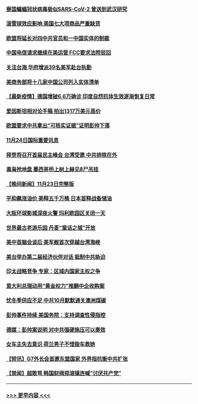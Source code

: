 #### [寮国蝙蝠冠状病毒极似SARS-CoV-2 曾送到武汉研究](../pages/prog202/a103276955.md?t=11250750) 
#### [滚雪球效应影响 美国七大项商品严重缺货](../pages/prog202/a103276850.md?t=11250750) 
#### [欧盟将延长对四中共官员和一中国实体的制裁](../pages/prog202/a103276926.md?t=11250750) 
#### [中国电信请求继续在美运营 FCC要求法院驳回](../pages/prog202/a103276831.md?t=11250750) 
#### [关注台海 华府增派39名美军赴台执勤](../pages/prog202/a103276719.md?t=11250750) 
#### [美商务部将十几家中国公司列入实体清单](../pages/prog202/a103276821.md?t=11250750) 
#### [【最新疫情】德国增破6.6万确诊 印度自然抗体生效逐渐恢复日常](../pages/prog202/a103276802.md?t=11250750) 
#### [爱因斯坦相对论手稿 拍出1317万美元高价](../pages/prog202/a103276734.md?t=11250750) 
#### [欧盟要求中共拿出“可核实证据”证明彭帅下落](../pages/prog202/a103276688.md?t=11250750) 
#### [11月24日国际重要讯息](../pages/prog202/a103276567.md?t=11250750) 
#### [拜登将召开首届民主峰会 台湾受邀 中共排除在外](../pages/prog202/a103276485.md?t=11250750) 
#### [毒枭抢地盘 墨西哥桥上树上赫见8尸吊挂](../pages/prog202/a103276440.md?t=11250750) 
#### [【晚间新闻】11月23日完整版](../pages/prog202/a103276306.md?t=11250750) 
#### [平抑飙涨油价 美释五千万桶 日本首释战备储油](../pages/prog202/a103276309.md?t=11250750) 
#### [大阪环球影城深夜火警 玛利欧园区关闭一天](../pages/prog202/a103276275.md?t=11250750) 
#### [世界最古老游乐园 丹麦“童话之城”开放](../pages/prog202/a103276091.md?t=11250750) 
#### [美中首脑会谈后 美军舰首次穿越台湾海峡](../pages/prog202/a103276088.md?t=11250750) 
#### [美台举办第二届经济伙伴对话 抵制中共胁迫](../pages/prog202/a103276064.md?t=11250750) 
#### [印太战略竞争 专家：区域内国家主权之争](../pages/prog202/a103276195.md?t=11250750) 
#### [意大利总理动用“黄金权力”推翻中企收购案](../pages/prog202/a103275913.md?t=11250750) 
#### [忧冬季供应不足 中共10月默默通关澳洲煤碳](../pages/prog202/a103276004.md?t=11250750) 
#### [彭帅事件持续  美国务院：支持调查性侵指控](../pages/prog202/a103276021.md?t=11250750) 
#### [德媒：彭帅案说明 对中共强硬施压可以奏效](../pages/prog202/a103276010.md?t=11250750) 
#### [女车主失去意识 荷兰男子不惜毁车救她](../pages/prog202/a103275878.md?t=11250750) 
#### [【短讯】G7外长会首邀东盟国家 外界指抗衡中共扩张](../pages/prog202/a103275840.md?t=11250750) 
#### [【禁闻】超敢骂 韩国财阀郑溶镇连喊“讨厌共产党”](../pages/prog202/a103275842.md?t=11250750) 

----
#### [ >>> 更早内容 <<< ](../indexes/prog202-earlier.md)
